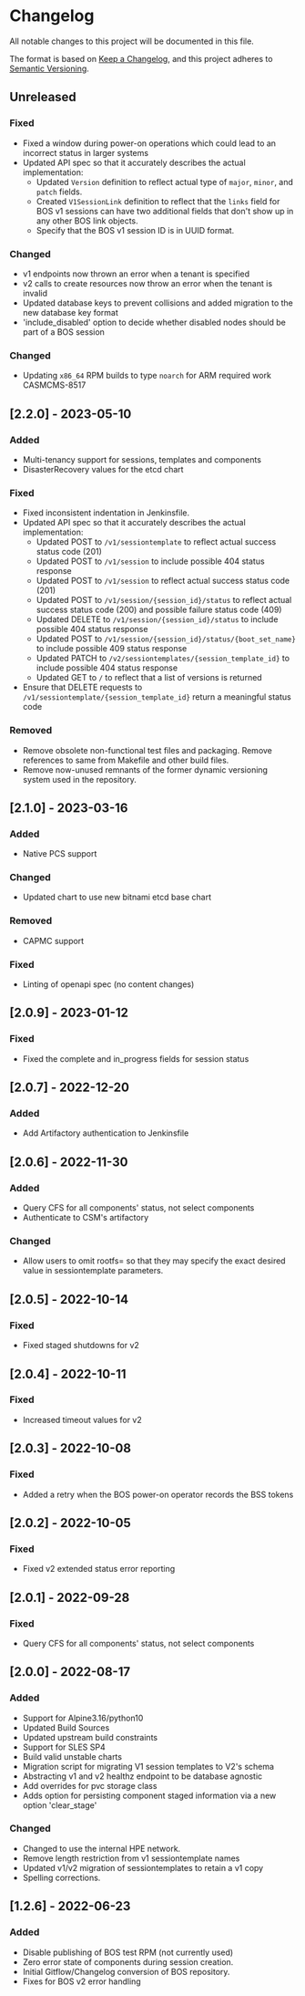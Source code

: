 # Changelog

All notable changes to this project will be documented in this file.

The format is based on [Keep a Changelog](https://keepachangelog.com/en/1.0.0/),
and this project adheres to [Semantic Versioning](https://semver.org/spec/v2.0.0.html).

## Unreleased
### Fixed
- Fixed a window during power-on operations which could lead to an incorrect status in larger systems
- Updated API spec so that it accurately describes the actual implementation:
  - Updated `Version` definition to reflect actual type of `major`, `minor`, and `patch` fields.
  - Created `V1SessionLink` definition to reflect that the `links` field for BOS v1 sessions can have
    two additional fields that don't show up in any other BOS link objects.
  - Specify that the BOS v1 session ID is in UUID format.

### Changed
- v1 endpoints now thrown an error when a tenant is specified
- v2 calls to create resources now throw an error when the tenant is invalid
- Updated database keys to prevent collisions and added migration to the new database key format
- 'include_disabled' option to decide whether disabled nodes should be part of a BOS session 

### Changed
- Updating `x86_64` RPM builds to type `noarch` for ARM required work CASMCMS-8517

## [2.2.0] - 2023-05-10
### Added
- Multi-tenancy support for sessions, templates and components
- DisasterRecovery values for the etcd chart
### Fixed
- Fixed inconsistent indentation in Jenkinsfile.
- Updated API spec so that it accurately describes the actual implementation:
  - Updated POST to `/v1/sessiontemplate` to reflect actual success status code (201)
  - Updated POST to `/v1/session` to include possible 404 status response
  - Updated POST to `/v1/session` to reflect actual success status code (201)
  - Updated POST to `/v1/session/{session_id}/status` to reflect actual success status code (200) and
    possible failure status code (409)
  - Updated DELETE to `/v1/session/{session_id}/status` to include possible 404 status response
  - Updated POST to `/v1/session/{session_id}/status/{boot_set_name}` to include possible 409 status response
  - Updated PATCH to `/v2/sessiontemplates/{session_template_id}` to include possible 404 status response
  - Updated GET to `/` to reflect that a list of versions is returned
- Ensure that DELETE requests to `/v1/sessiontemplate/{session_template_id}` return a meaningful status code
### Removed
- Remove obsolete non-functional test files and packaging. Remove references to same from Makefile and other build files.
- Remove now-unused remnants of the former dynamic versioning system used in the repository.

## [2.1.0] - 2023-03-16
### Added
- Native PCS support
### Changed
- Updated chart to use new bitnami etcd base chart
### Removed
- CAPMC support
### Fixed
- Linting of openapi spec (no content changes)

## [2.0.9] - 2023-01-12
### Fixed
- Fixed the complete and in_progress fields for session status

## [2.0.7] - 2022-12-20
### Added
- Add Artifactory authentication to Jenkinsfile

## [2.0.6] - 2022-11-30
### Added
- Query CFS for all components' status, not select components
- Authenticate to CSM's artifactory
### Changed
- Allow users to omit rootfs=<value> so that they may specify the exact desired value in sessiontemplate parameters.

## [2.0.5] - 2022-10-14
### Fixed
- Fixed staged shutdowns for v2

## [2.0.4] - 2022-10-11
### Fixed
- Increased timeout values for v2

## [2.0.3] - 2022-10-08
### Fixed
- Added a retry when the BOS power-on operator records the BSS tokens

## [2.0.2] - 2022-10-05
### Fixed
- Fixed v2 extended status error reporting

## [2.0.1] - 2022-09-28
### Fixed
- Query CFS for all components' status, not select components

## [2.0.0] - 2022-08-17
### Added
- Support for Alpine3.16/python10
- Updated Build Sources
- Updated upstream build constraints
- Support for SLES SP4
- Build valid unstable charts
- Migration script for migrating V1 session templates to V2's schema
- Abstracting v1 and v2 healthz endpoint to be database agnostic
- Add overrides for pvc storage class
- Adds option for persisting component staged information via a new option 'clear_stage'

### Changed
- Changed to use the internal HPE network.
- Remove length restriction from v1 sessiontemplate names
- Updated v1/v2 migration of sessiontemplates to retain a v1 copy
- Spelling corrections.

## [1.2.6] - 2022-06-23
### Added
- Disable publishing of BOS test RPM (not currently used)
- Zero error state of components during session creation.
- Initial Gitflow/Changelog conversion of BOS repository.
- Fixes for BOS v2 error handling
